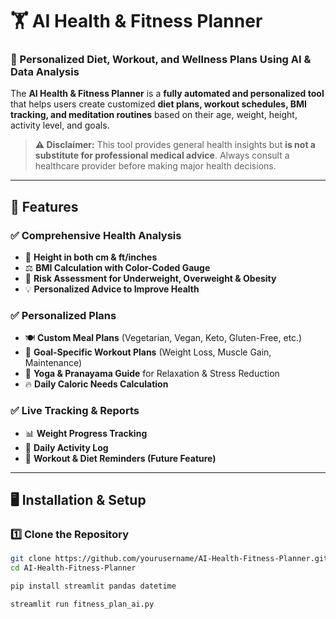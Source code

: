 # 🏋️ AI Health & Fitness Planner

### **📌 Personalized Diet, Workout, and Wellness Plans Using AI & Data Analysis**

The **AI Health & Fitness Planner** is a **fully automated and personalized tool** that helps users create customized **diet plans, workout schedules, BMI tracking, and meditation routines** based on their age, weight, height, activity level, and goals. 

> **⚠️ Disclaimer:** This tool provides general health insights but **is not a substitute for professional medical advice**. Always consult a healthcare provider before making major health decisions.

---

## 🚀 **Features**
### ✅ **Comprehensive Health Analysis**
- 📏 **Height in both cm & ft/inches**
- ⚖️ **BMI Calculation with Color-Coded Gauge**
- 🏥 **Risk Assessment for Underweight, Overweight & Obesity**
- 💡 **Personalized Advice to Improve Health**

### ✅ **Personalized Plans**
- 🍽️ **Custom Meal Plans** (Vegetarian, Vegan, Keto, Gluten-Free, etc.)
- 💪 **Goal-Specific Workout Plans** (Weight Loss, Muscle Gain, Maintenance)
- 🧘 **Yoga & Pranayama Guide** for Relaxation & Stress Reduction
- 🔥 **Daily Caloric Needs Calculation**

### ✅ **Live Tracking & Reports**
- 📊 **Weight Progress Tracking**
- 🏃 **Daily Activity Log**
- 📅 **Workout & Diet Reminders (Future Feature)**

---

## 🖥️ **Installation & Setup**
### 1️⃣ **Clone the Repository**
```bash
git clone https://github.com/yourusername/AI-Health-Fitness-Planner.git
cd AI-Health-Fitness-Planner

pip install streamlit pandas datetime

streamlit run fitness_plan_ai.py


